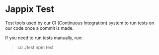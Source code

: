 Jappix Test
===========

Test tools used by our CI (Continuous Integration) system to run tests on our code once a commit is made.

If you need to run tests manually, run:

> cd ./test
> npm test